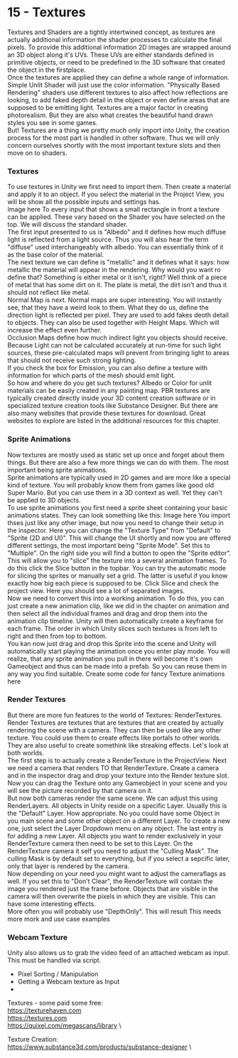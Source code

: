 # 15 - Textures
Textures and Shaders are a tightly intertwined concept, as textures are actually additional information the shader processes to calculate the final pixels. To provide this additional information 2D images are wrapped around an 3D object along it's UVs. These UVs are either standards defined in primitive objects, or need to be predefined in the 3D software that created the object in the firstplace.\
Once the textures are applied they can define a whole range of information. Simple Unlit Shader will just use the color information. "Physically Based Rendering" shaders use different textures to also affect how reflections are looking, to add faked depth detail in the object or even define areas that are supposed to be emitting light. Textures are a major factor in creating photorealism. But they are also what creates the beautiful hand drawn styles you see in some games.\
But! Textures are a thing we pretty much only import into Unity, the creation process for the most part is handled in other software. Thus we will only concern ourselves shortly with the most important texture slots and then move on to shaders.

### Textures
To use textures in Unity we first need to import them. Then create a material and apply it to an object. If you select the material in the Project View, you will be show all the possible inputs and settings has.\
Image here
To every input that shows a small rectangle in front a texture can be applied. These vary based on the Shader you have selected on the top. We will discuss the standard shader.\
The first input presented to us is "Albedo" and it defines how much diffuse light is reflected from a light source. Thus you will also hear the term "diffuse" used interchangeably with albedo. You can essentially  think of it as the base color of the material.\
The next texture we can define is "metallic" and it defines what it says: how metallic the material will appear in the rendering. Why would you want ro define that? Something is either metal or it isn't, right? Well think of a piece of metal that has some dirt on it. The plate is metal, the dirt isn't and thus it should not reflect like metal.\
Normal Map is next. Normal maps are super interesting. You will instantly see, that they have a weird look to them. What they do us, define the direction light is reflected per pixel. They are used to add fakes deoth detail to objects. They can also be used together with Height Maps. Which will increase the effect even further.\
Occlusion Maps define how much indirect light you objects should receive. Because Light can not be calculated accurately at run-time for such light sources, these pre-calculated maps will prevent from bringing light to areas that should not receive such strong lighting.\
If you check the box for Emission, you can also define a texture with information for which parts of the mesh should emit light. \
So how and where do you get such textures? Albedo or Color for unlit materials can be easily created in any painting map. PBR textures are typically created directly inside your 3D content creation software or in specialized texture creation tools like Substance Designer. But there are also many websites that provide these textures for download. Great websites to explore are listed in the additional resources for this chapter.

### Sprite Animations
Now textures are mostly used as static set up once and forget about them things. But there are also a few more things we can do with them. The most important being sprite animations.\
Sprite animations are typically used in 2D games and are more like a special kind of texture. You will probably know them from games like good old Super Mario. But you can use them in a 3D context as well. Yet they can't be applied to 3D objects. \
To use sprite animations you first need a sprite sheet containing your basic animations states. They can look something like this:
Image here
You import thses just like any other image, but now you need to change their setup in the inspector. Here you can change the "Texture Type" from "Default" to "Sprite (2D and UI)". This will change the UI shortly and now you are offered different settings, the most important being "Sprite Mode". Set this to "Multiple".  On the right side you will find a button to open the "Sprite editor". This will allow you to "slice" the texture into a several animation frames. To do this click the Slice button in the topbar. You can try the automatic mode for slicing the sprites or manually set a grid. The latter is useful if you know exactly how big each piece is supposed to be. Click Slice and check the project view. Here you should see a lot of separated images.\
Now we need to convert this into a working animation. To do this, you can just create a new animation clip, like we did in the chapter on animation and then select all the individual frames and drag and drop them into the animation clip timeline. Unity will then automatically create a keyframe for each frame. The order in which Unity slices such textures is from left to right and then from top to bottom.\
You kan now just drag and drop this Sprite into the scene and Unity will automatically start playing the animation once you enter play mode. You will realize, that any sprite animation you pull in there will become it's own Gameobject and thus can be made into a prefab. So you can reuse them in any way you find suitable.
Create some code for fancy Texture animations here


### Render Textures
But there are more fun features to the world of Textures: RenderTextures. Render Textures are textures that are textures that are created by actually rendering the scene with a camera. They can then be used like any other texture. You could use them to create effects like portals to other worlds. They are also useful to create somethink like streaking effects. Let's look at both worlds.\
The first step is to actually create a RenderTexture in the ProjectView. Next we need a camera that renders TO that RenderTexture. Create a camera and in the inspector drag and drop your texture into the Render texture slot. Now you can drag the Texture onto any Gameobject in your scene and you will see the picture recorded by that camera on it. \
But now both cameras render the same scene. We can adjust this using RenderLayers. All objects in Unity reside on a specific Layer. Usually this is the "Default" Layer. How appropriate. No you could have some Object in you main scene and some other object on a different Layer. To create a new one, just select the Layer Dropdown menu on any object. The last entry is for adding a new Layer. All objects you want to render exclusively in your RenderTexture camera then need to be set to this Layer. On the RenderTexture camera it self you need to adjust the "Culling Mask". The culling Mask is by default set to everything, but if you select a sepcific later, only that layer is rendered by the camera.\
Now depending on your need you might want to adjust the cameraflags as well. If you set this to "Don't Clear", the RenderTexture will contain the image you rendered just the frame before. Objects that are visible in the camera will then overwrite the pixels in which they are visible. This can have some interesting effects.\
More often you will probably use "DepthOnly". This will result 
This needs more mork and use case examples

### Webcam Texture
Unity also allows us to grab the video feed of an attached webcam as input. This must be handled via script.

- Pixel Sorting / Manipulation
- Getting a Webcam texture as Input
- 




Textures - some paid some free: \
https://texturehaven.com \
https://textures.com \
https://quixel.com/megascans/library \

Texture Creation: \
https://www.substance3d.com/products/substance-designer \